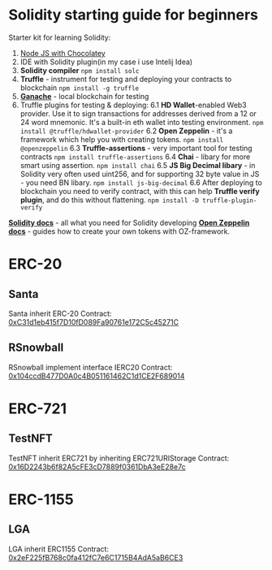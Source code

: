 # Solidity starting guide for beginners


Starter kit for learning Solidity:
1. [Node JS with Chocolatey](https://nodejs.org/)
2. IDE with Solidity plugin(in my case i use Intelij Idea)
3. **Solidity compiler**
`npm install solc` 
4. **Truffle** - instrument for testing and deploying your contracts to blockchain
`npm install -g truffle`
5. **[Ganache](https://trufflesuite.com/ganache/)** - local blockchain for testing
6. Truffle plugins for testing & deploying:
	6.1 **HD Wallet**-enabled Web3 provider. Use it to sign transactions for addresses derived from a 12 or 24 
	word 		             mnemonic. It's a built-in eth wallet into testing environment.
	`npm install @truffle/hdwallet-provider` 
	6.2 **Open Zeppelin** - it's a framework which help you with creating tokens.
			`npm install @openzeppelin`
	6.3 **Truffle-assertions** - very important tool for testing contracts
			`npm install truffle-assertions`
	6.4 **Chai** - libary for more smart using assertion.
			`npm install chai`
	6.5 **JS Big Decimal libary** - in Solidity very often used uint256, and for supporting 32 byte value in JS - you 
				need BN libary.
				`npm install js-big-decimal`
	6.6 After deploying to blockchain you need to verify contract, with this can help **Truffle verify plugin**,
		  and do this without flattening. 
		  `npm install -D truffle-plugin-verify`  

**[Solidity docs](https://docs.soliditylang.org/en/v0.8.11/)** - all what you need for Solidity developing
**[Open Zeppelin docs](https://docs.openzeppelin.com/contracts/4.x/)** - guides how to create your own tokens with OZ-framework. 

# ERC-20

## Santa
Santa inherit ERC-20
Contract: [0xC31d1eb415f7D10fD089Fa90761e172C5c45271C](https://rinkeby.etherscan.io/address/0xC31d1eb415f7D10fD089Fa90761e172C5c45271C#code)

## RSnowball
RSnowball implement interface IERC20
Contract: [0x104ccdB477D0A0c4B051161462C1d1CE2F689014](https://rinkeby.etherscan.io/address/0x104ccdB477D0A0c4B051161462C1d1CE2F689014#code)
# ERC-721
## TestNFT 
TestNFT inherit ERC721 by inheriting ERC721URIStorage
Contract: [0x16D2243b6f82A5cFE3cD7889f0361DbA3eE28e7c](https://rinkeby.etherscan.io/address/0x16D2243b6f82A5cFE3cD7889f0361DbA3eE28e7c#code)
# ERC-1155

## LGA
LGA inherit ERC1155
Contract: [0x2eF225fB768c0fa412fC7e6C1715B4AdA5aB6CE3](https://rinkeby.etherscan.io/address/0x2eF225fB768c0fa412fC7e6C1715B4AdA5aB6CE3#code)
